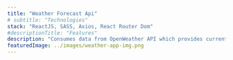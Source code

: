 ```yaml
---
title: "Weather Forecast Api"
# subtitle: "Technologies"
stack: "ReactJS, SASS, Axios, React Router Dom"
#descriptionTitle: "Features"
description: "Consumes data from OpenWeather API which provides current weather data. Users can search any city or country from all over the world. It also has a recent searching sector that displays the last three searches that users make. Users can view a city or country’s detailed weather forecast. It has a simple login system. Used high order components, context API, error boundary."
featuredImage: ../images/weather-app-img.png
---
```

